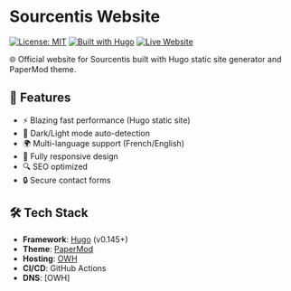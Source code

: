 # Sourcentis Website

[![License: MIT](https://img.shields.io/badge/License-MIT-blue.svg)](https://opensource.org/licenses/MIT)
[![Built with Hugo](https://img.shields.io/badge/Hugo-FF4088?logo=hugo&logoColor=white)](https://gohugo.io)
[![Live Website](https://img.shields.io/website?url=https%3A%2F%2Fwww.sourcentis.com)](https://www.sourcentis.com)

🌐 Official website for Sourcentis built with Hugo static site generator and PaperMod theme.

## 🚀 Features

- ⚡ Blazing fast performance (Hugo static site)
- 🌙 Dark/Light mode auto-detection
- 🌍 Multi-language support (French/English)
- 📱 Fully responsive design
- 🔍 SEO optimized
- 🔒 Secure contact forms

## 🛠️ Tech Stack

- **Framework**: [Hugo](https://gohugo.io) (v0.145+)
- **Theme**: [PaperMod](https://github.com/adityatelange/hugo-PaperMod)
- **Hosting**: [OWH](https://www.ovhcloud.com)
- **CI/CD**: GitHub Actions
- **DNS**: [OWH]
